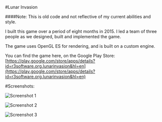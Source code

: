#Lunar Invasion

####Note: This is old code and not reflective of my current abilities and style.

I built this game over a period of eight months in 2015. I led a team of three people as we designed, 
built and implemented the game.

The game uses OpenGL ES for rendering, and is built on a custom engine.
 
 You can find the game here, on the Google Play Store: [https://play.google.com/store/apps/details?id=r3software.org.lunarinvasion&hl=en](https://play.google.com/store/apps/details?id=r3software.org.lunarinvasion&hl=en)
 
#Screenshots:
 
![Screenshot 1](https://lh3.googleusercontent.com/Ygycy6eUwRh5-Yd2CptRvwYDffCFfOlh0w8swAvTyUN7QuDT1MF0sehLT71ns4z8Aeg=h310)

![Screenshot 2](https://lh3.googleusercontent.com/IgGd_ZMidEB-dW_Cu2twkamdsoiGrFPEqrdCjV7Pt6bazyAW5dzUCZxXjcefPjMhftk=h310)

![Screenshot 3](https://lh3.googleusercontent.com/U36MFyneAMPVisuGYTvUE2GnRimE3OJJy_QjVxz0uk-BY0YyViFUlqd_LOGa2Zx5Qw=h900)